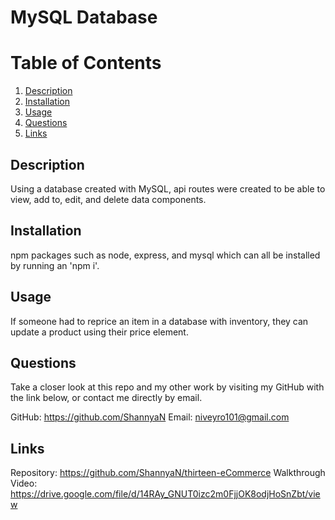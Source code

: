 # MySQL Database  
  
 # Table of Contents  
   
1. [Description](#description)  
2. [Installation](#installation)  
3. [Usage](#usage)    
7. [Questions](#questions)   
9. [Links](#links)  

## Description  
Using a database created with MySQL, api routes were created to be able to view, add to, edit, and delete data components.  
  
## Installation  
npm packages such as node, express, and  mysql which can all be installed by running an 'npm i'.  
  
## Usage  
If someone had to reprice an item in a database with inventory, they can update a product using their price element.    
   
## Questions  
Take a closer look at this repo and my other work by visiting my GitHub with the link below, or contact me directly by email.    

GitHub: https://github.com/ShannyaN 
Email: niveyro101@gmail.com 
  
## Links  
Repository: https://github.com/ShannyaN/thirteen-eCommerce
Walkthrough Video: https://drive.google.com/file/d/14RAy_GNUT0izc2m0FjjOK8odjHoSnZbt/view